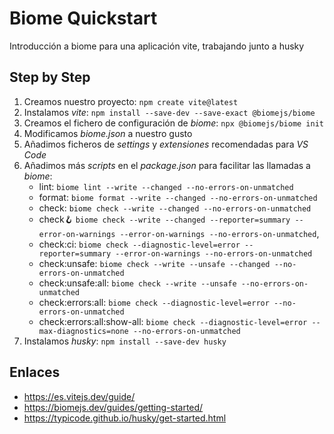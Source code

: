 # Biome Quickstart

Introducción a biome para una aplicación vite, trabajando junto a husky

## Step by Step

1. Creamos nuestro proyecto: `npm create vite@latest`
2. Instalamos _vite_: `npm install --save-dev --save-exact @biomejs/biome`
3. Creamos el fichero de configuración de _biome_: `npx @biomejs/biome init`
4. Modificamos _biome.json_ a nuestro gusto
5. Añadimos ficheros de _settings_ y _extensiones_ recomendadas para _VS Code_
6. Añadimos más _scripts_ en el _package.json_ para facilitar las llamadas a _biome_:
    - lint: `biome lint --write --changed --no-errors-on-unmatched`
    - format: `biome format --write --changed --no-errors-on-unmatched`
    - check: `biome check --write --changed --no-errors-on-unmatched`
    - check:hook: `biome check --write --changed --reporter=summary --error-on-warnings --error-on-warnings --no-errors-on-unmatched`,
    - check:ci: `biome check --diagnostic-level=error --reporter=summary --error-on-warnings --no-errors-on-unmatched`
    - check:unsafe: `biome check --write --unsafe --changed --no-errors-on-unmatched`
    - check:unsafe:all: `biome check --write --unsafe --no-errors-on-unmatched`
    - check:errors:all: `biome check --diagnostic-level=error --no-errors-on-unmatched`
    - check:errors:all:show-all: `biome check --diagnostic-level=error --max-diagnostics=none --no-errors-on-unmatched`
7. Instalamos _husky_: `npm install --save-dev husky`

## Enlaces
- https://es.vitejs.dev/guide/
- https://biomejs.dev/guides/getting-started/
- https://typicode.github.io/husky/get-started.html
